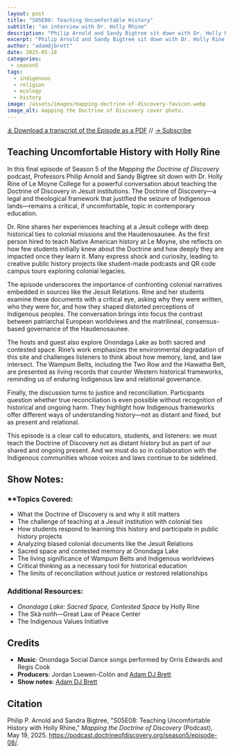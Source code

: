 ```yaml
---
layout: post
title: "S05E08: Teaching Uncomfortable History" 
subtitle: "an interview with Dr. Holly Rhine"
description: "Philip Arnold and Sandy Bigtree sit down with Dr. Holly Rine of Le Moyne College for a powerful conversation about teaching the Doctrine of Discovery in Jesuit institutions."
excerpt: "Philip Arnold and Sandy Bigtree sit down with Dr. Holly Rine of Le Moyne College for a powerful conversation about teaching the Doctrine of Discovery in Jesuit institutions."
author: "adamdjbrett"
date: 2025-05-18
categories: 
 - season5
tags: 
  - indigenous
  - religion
  - ecology
  - history
image: /assets/images/mapping-doctrine-of-discovery-favicon.webp
image_alt: mapping the Doctrine of Discovery cover photo.
---
```

<div id="buzzsprout-player-17185424"></div><script src="https://www.buzzsprout.com/1926214/episodes/17185424-teaching-uncomfortable-history-the-doctrine-of-discovery.js?container_id=buzzsprout-player-17185424&player=small" type="text/javascript" charset="utf-8"></script>

[⤓ Download a transcript of the Episode as a PDF](/assets/pdfs/S05308-Teaching-Uncomfortable-History-Holly-Rine.pdf) // [→ Subscribe](/subscribe/)

## Teaching Uncomfortable History with Holly Rine

In this final episode of Season 5 of the *Mapping the Doctrine of Discovery* podcast, Professors Philip Arnold and Sandy Bigtree sit down with Dr. Holly Rine of Le Moyne College for a powerful conversation about teaching the Doctrine of Discovery in Jesuit institutions. The Doctrine of Discovery—a legal and theological framework that justified the seizure of Indigenous lands—remains a critical, if uncomfortable, topic in contemporary education.

Dr. Rine shares her experiences teaching at a Jesuit college with deep historical ties to colonial missions and the Haudenosaunee. As the first person hired to teach Native American history at Le Moyne, she reflects on how few students initially knew about the Doctrine and how deeply they are impacted once they learn it. Many express shock and curiosity, leading to creative public history projects like student-made podcasts and QR code campus tours exploring colonial legacies.

The episode underscores the importance of confronting colonial narratives embedded in sources like the Jesuit Relations. Rine and her students examine these documents with a critical eye, asking why they were written, who they were for, and how they shaped distorted perceptions of Indigenous peoples. The conversation brings into focus the contrast between patriarchal European worldviews and the matrilineal, consensus-based governance of the Haudenosaunee.

The hosts and guest also explore Onondaga Lake as both sacred and contested space. Rine’s work emphasizes the environmental degradation of this site and challenges listeners to think about how memory, land, and law intersect. The Wampum Belts, including the Two Row and the Hiawatha Belt, are presented as living records that counter Western historical frameworks, reminding us of enduring Indigenous law and relational governance.

Finally, the discussion turns to justice and reconciliation. Participants question whether true reconciliation is even possible without recognition of historical and ongoing harm. They highlight how Indigenous frameworks offer different ways of understanding history—not as distant and fixed, but as present and relational.

This episode is a clear call to educators, students, and listeners: we must teach the Doctrine of Discovery not as distant history but as part of our shared and ongoing present. And we must do so in collaboration with the Indigenous communities whose voices and laws continue to be sidelined.



## Show Notes:

### **Topics Covered:

  * What the Doctrine of Discovery is and why it still matters
  * The challenge of teaching at a Jesuit institution with colonial ties
  * How students respond to learning this history and participate in public history projects
  * Analyzing biased colonial documents like the Jesuit Relations
  * Sacred space and contested memory at Onondaga Lake
  * The living significance of Wampum Belts and Indigenous worldviews
  * Critical thinking as a necessary tool for historical education
  * The limits of reconciliation without justice or restored relationships

### Additional Resources:

  * *Onondaga Lake: Sacred Space, Contested Space* by Holly Rine
  * The Skä·noñh—Great Law of Peace Center
  * The Indigenous Values Initiative

## Credits

- **Music**: Onondaga Social Dance songs performed by Orris Edwards and Regis Cook
- **Producers**: Jordan Loewen-Colón and [Adam DJ Brett](https://adamdjbrett.com)
- **Show notes**: [Adam DJ Brett](https://adamdjbrett.com)

## Citation
Philip P. Arnold and Sandra Bigtree, "S05E08: Teaching Uncomfortable History with Holly Rhine," _Mapping the Doctrine of Discovery_ (Podcast), May 19, 2025. <https://podcast.doctrineofdiscovery.org/season5/episode-08/>.
